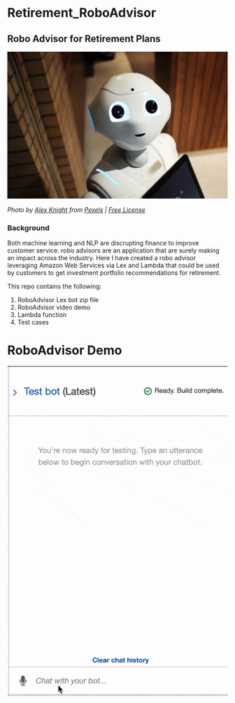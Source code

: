 # Retirement_RoboAdvisor

## Robo Advisor for Retirement Plans

![Robot](Images/robot.jpg)

*Photo by [Alex Knight](https://www.pexels.com/@alex-knight-1272316?utm_content=attributionCopyText&utm_medium=referral&utm_source=pexels) from [Pexels](https://www.pexels.com/photo/high-angle-photo-of-robot-2599244/?utm_content=attributionCopyText&utm_medium=referral&utm_source=pexels) | [Free License](https://www.pexels.com/photo-license/)*

### Background

Both machine learning and NLP are discrupting finance to improve customer service. robo advisors are an application that are surely making an impact across the industry. Here I have created a robo advisor leveraging Amazon Web Services via Lex and Lambda that could be used by customers to get investment portfolio recommendations for retirement.

This repo contains the following:
1) RoboAdvisor Lex bot zip file
2) RoboAdvisor video demo
3) Lambda function
4) Test cases

# RoboAdvisor Demo

![RoboAdvisor Test](images/RoboAdvisor.gif)